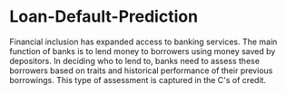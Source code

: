 # Loan-Default-Prediction
Financial inclusion has expanded access to banking services. The main function of banks is to lend money to borrowers using money saved by depositors.  In deciding who to lend to, banks need to assess these borrowers based on traits and historical performance of their previous borrowings. This type of assessment is captured in the C's of credit.
